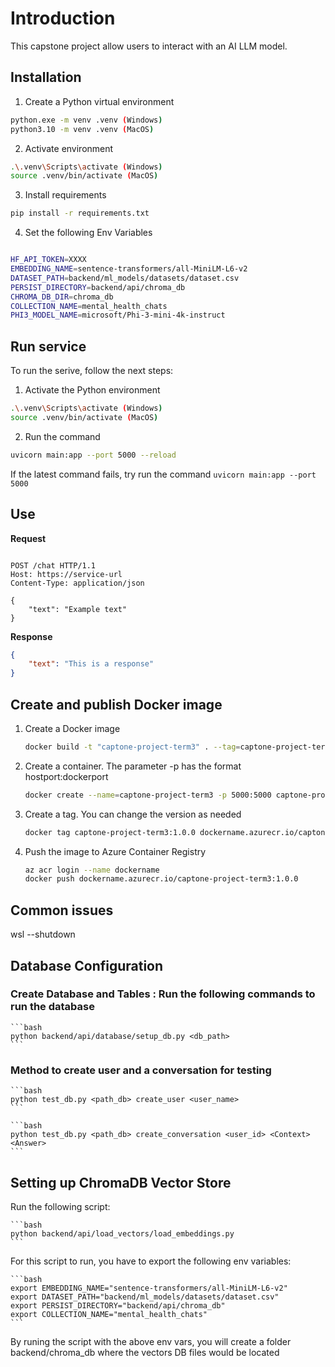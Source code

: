 # Introduction

This capstone project allow users to interact with an AI LLM model.

## Installation

1. Create a Python virtual environment
```bash
python.exe -m venv .venv (Windows)
python3.10 -m venv .venv (MacOS)
```

2. Activate environment
```bash
.\.venv\Scripts\activate (Windows)
source .venv/bin/activate (MacOS)
```

3. Install requirements
```bash
pip install -r requirements.txt
```

4. Set the following Env Variables

```bash

HF_API_TOKEN=XXXX
EMBEDDING_NAME=sentence-transformers/all-MiniLM-L6-v2
DATASET_PATH=backend/ml_models/datasets/dataset.csv
PERSIST_DIRECTORY=backend/api/chroma_db
CHROMA_DB_DIR=chroma_db
COLLECTION_NAME=mental_health_chats
PHI3_MODEL_NAME=microsoft/Phi-3-mini-4k-instruct
```

## Run service

To run the serive, follow the next steps:

1. Activate the Python environment
```bash
.\.venv\Scripts\activate (Windows)
source .venv/bin/activate (MacOS)
```

2. Run the command
```bash
uvicorn main:app --port 5000 --reload
```

If the latest command fails, try run the command `uvicorn main:app --port 5000`

## Use

**Request**

```http

POST /chat HTTP/1.1
Host: https://service-url
Content-Type: application/json

{
    "text": "Example text"
}

```

**Response**

```json
{
    "text": "This is a response"
}
```

## Create and publish Docker image

1. Create a Docker image
    ```bash
    docker build -t "captone-project-term3" . --tag=captone-project-term3:1.0.0
    ```

2. Create a container. The parameter -p has the format hostport:dockerport
    ```bash
    docker create --name=captone-project-term3 -p 5000:5000 captone-project-term3:1.0.0
    ```

3. Create a tag. You can change the version as needed
    ```bash
    docker tag captone-project-term3:1.0.0 dockername.azurecr.io/captone-project-term3:1.0.0
    ```
4. Push the image to Azure Container Registry
    ```bash
    az acr login --name dockername
    docker push dockername.azurecr.io/captone-project-term3:1.0.0
    ```


## Common issues

wsl --shutdown


## Database Configuration

### Create Database and Tables : Run the following commands to run the database

    ```bash
    python backend/api/database/setup_db.py <db_path>
    ```

### Method to create user and a conversation for testing

    ```bash
    python test_db.py <path_db> create_user <user_name>
    ```

    ```bash
    python test_db.py <path_db> create_conversation <user_id> <Context> <Answer>
    ```
## Setting up ChromaDB Vector Store

Run the following script:

    ```bash
    python backend/api/load_vectors/load_embeddings.py
    ```

For this script to run, you have to export the following env variables:

    ```bash
    export EMBEDDING_NAME="sentence-transformers/all-MiniLM-L6-v2"
    export DATASET_PATH="backend/ml_models/datasets/dataset.csv"
    export PERSIST_DIRECTORY="backend/api/chroma_db"
    export COLLECTION_NAME="mental_health_chats"
    ```


By runing the script with the above env vars, you will create a folder backend/chroma_db where the vectors DB files would be located



